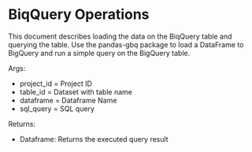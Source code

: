 # BiqQuery Operations

This document describes loading the data on the BiqQuery table and querying the table. Use the pandas-gbq package to load a DataFrame to BigQuery and run a simple query on the BigQuery table.

Args:
   * project_id = Project ID
   * table_id = Dataset with table name
   * dataframe = Dataframe Name
   * sql_query = SQL query

Returns:
   * Dataframe: Returns the executed query result
